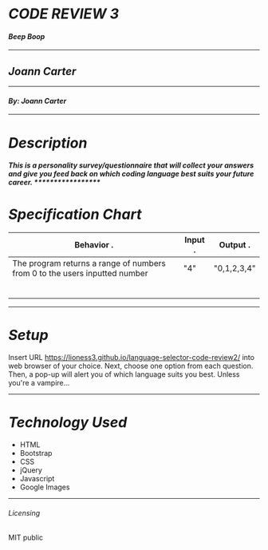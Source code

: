  # _CODE REVIEW 3_
 #### _Beep Boop_
 ****************
 ## _Joann Carter_
 ****************
 #### _By: Joann Carter_
 ***************
 # _Description_
 ##### This is a personality survey/questionnaire that will collect your answers and give you feed back on which coding language best suits your future career. *****************
 #  _Specification Chart_
 | Behavior . | Input . | Output . |
 |--------------|-----------|-----------|
 |The program returns a range of numbers from 0 to the users inputted number |  "4"  |  "0,1,2,3,4" |
 |   | | |
 | | | |
 | | | |
 | | | |
 | | | |
 | | | |
 ******************
 # _Setup_
 Insert URL https://lioness3.github.io/language-selector-code-review2/ into web browser of your choice. Next, choose one option from each question. Then, a pop-up will alert you of which language suits you best. Unless you're a vampire...
 *******************
 # _Technology Used_
 * HTML
 * Bootstrap
 * CSS
 * jQuery
 * Javascript
 * Google Images
 *******
 ###### _Licensing_
 MIT public
